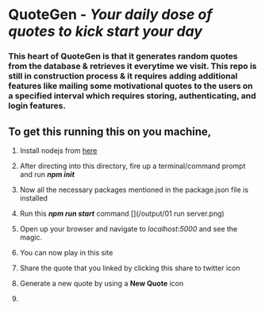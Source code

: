 # QuoteGen - _Your daily dose of quotes to kick start your day_
### This heart of QuoteGen is that it generates random quotes from the database & retrieves it everytime we visit. This repo is still in construction process & it requires adding additional features like mailing some motivational quotes to the users on a specified interval which requires storing, authenticating, and login features. 

## To get this running this on you machine, 
1. Install nodejs from [here](https://nodejs.org/en)
2. After directing into this directory, fire up a terminal/command prompt and run **_npm init_**
3. Now all the necessary packages mentioned in the package.json file is installed
4. Run this **_npm run start_** command
[](/output/01 run server.png)
5. Open up your browser and navigate to _localhost:5000_ and see the magic.
[](/output/)
6. You can now play in this site
7. Share the quote that you linked by clicking this share to twitter icon

8. Generate a new quote by using a **New Quote** icon

9. 
